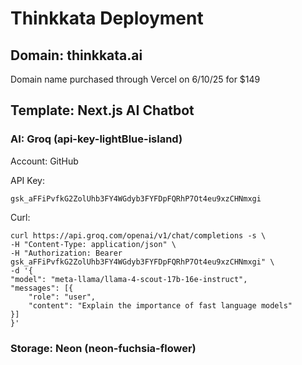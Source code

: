 # Thinkkata Deployment

## Domain: thinkkata.ai

Domain name purchased through Vercel on 6/10/25 for $149

## Template: Next.js AI Chatbot

### AI: Groq (api-key-lightBlue-island)

Account: GitHub

API Key:

```
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
```

Curl:

```CURL
curl https://api.groq.com/openai/v1/chat/completions -s \
-H "Content-Type: application/json" \
-H "Authorization: Bearer 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" \
-d '{
"model": "meta-llama/llama-4-scout-17b-16e-instruct",
"messages": [{
    "role": "user",
    "content": "Explain the importance of fast language models"
}]
}'
```



### Storage: Neon (neon-fuchsia-flower)